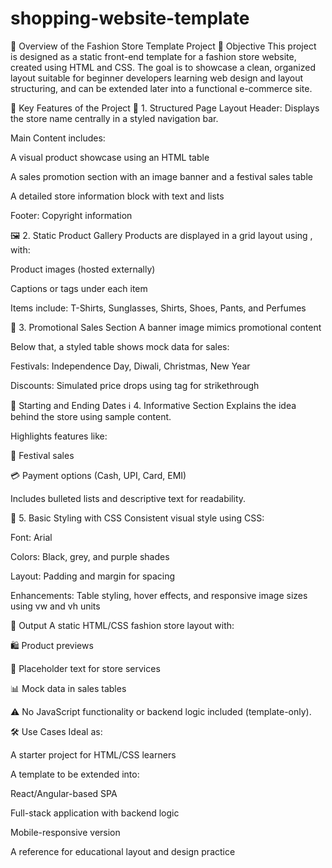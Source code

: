 # shopping-website-template
🧵 Overview of the Fashion Store Template Project
🎯 Objective
This project is designed as a static front-end template for a fashion store website, created using HTML and CSS. The goal is to showcase a clean, organized layout suitable for beginner developers learning web design and layout structuring, and can be extended later into a functional e-commerce site.

🔑 Key Features of the Project
🧱 1. Structured Page Layout
Header: Displays the store name centrally in a styled navigation bar.

Main Content includes:

A visual product showcase using an HTML table

A sales promotion section with an image banner and a festival sales table

A detailed store information block with text and lists

Footer: Copyright information

🖼️ 2. Static Product Gallery
Products are displayed in a grid layout using <table>, with:

Product images (hosted externally)

Captions or tags under each item

Items include: T-Shirts, Sunglasses, Shirts, Shoes, Pants, and Perfumes

🎉 3. Promotional Sales Section
A banner image mimics promotional content

Below that, a styled table shows mock data for sales:

Festivals: Independence Day, Diwali, Christmas, New Year

Discounts: Simulated price drops using <s></s> tag for strikethrough

📝 Starting and Ending Dates
ℹ️ 4. Informative Section
Explains the idea behind the store using sample content.

Highlights features like:

🎉 Festival sales

💳 Payment options (Cash, UPI, Card, EMI)

Includes bulleted lists and descriptive text for readability.

💅 5. Basic Styling with CSS
Consistent visual style using CSS:

Font: Arial

Colors: Black, grey, and purple shades

Layout: Padding and margin for spacing

Enhancements: Table styling, hover effects, and responsive image sizes using vw and vh units

🧾 Output
A static HTML/CSS fashion store layout with:

🛍️ Product previews

📃 Placeholder text for store services

📊 Mock data in sales tables

⚠️ No JavaScript functionality or backend logic included (template-only).

🛠️ Use Cases
Ideal as:

A starter project for HTML/CSS learners

A template to be extended into:

React/Angular-based SPA

Full-stack application with backend logic

Mobile-responsive version

A reference for educational layout and design practice
